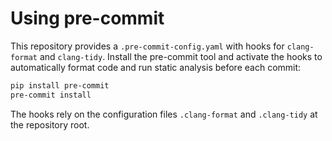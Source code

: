 # Using pre-commit

This repository provides a `.pre-commit-config.yaml` with hooks for
`clang-format` and `clang-tidy`. Install the pre-commit tool and
activate the hooks to automatically format code and run static analysis
before each commit:

```sh
pip install pre-commit
pre-commit install
```

The hooks rely on the configuration files `.clang-format` and
`.clang-tidy` at the repository root.
